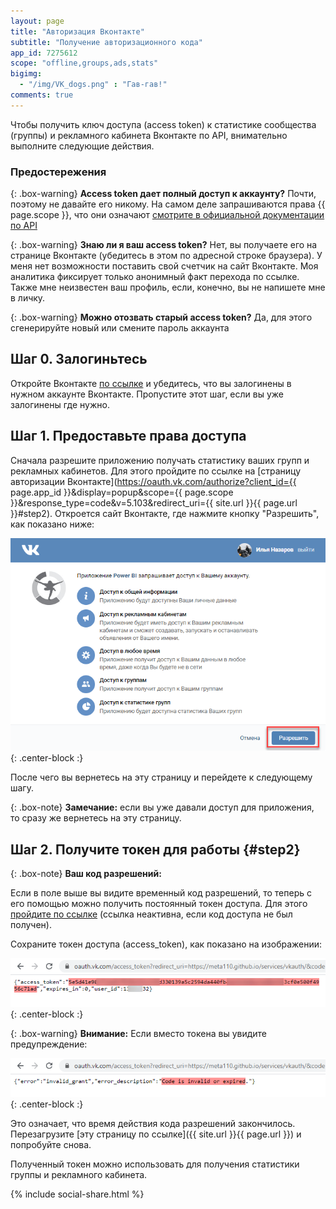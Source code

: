 ```yaml
---
layout: page
title: "Авторизация Вконтакте"
subtitle: "Получение авторизационного кода"
app_id: 7275612
scope: "offline,groups,ads,stats"
bigimg:
  - "/img/VK_dogs.png" : "Гав-гав!"
comments: true
---
```

Чтобы получить ключ доступа (access token) к статистике сообщества (группы) и рекламного кабинета Вконтакте по API, внимательно выполните следующие действия.

### Предостережения

{: .box-warning}
**Access token дает полный доступ к аккаунту?**
Почти, поэтому не давайте его никому. На самом деле запрашиваются права {{ page.scope }}, что они означают <a href="https://vk.com/dev/permissions" title="Страница откроется в новой вкладке" target="_blank">смотрите в официальной документации по API</a>

{: .box-warning}
**Знаю ли я ваш access token?**
Нет, вы получаете его на странице Вконтакте (убедитесь в этом по адресной строке браузера). У меня нет возможности поставить свой счетчик на сайт Вконтакте. Моя аналитика фиксирует только анонимный факт перехода по ссылке. Также мне неизвестен ваш профиль, если, конечно, вы не напишете мне в личку.

{: .box-warning}
**Можно отозвать старый access token?**
Да, для этого сгенерируйте новый или смените пароль аккаунта

## Шаг 0. Залогиньтесь

Откройте Вконтакте <a href="https://vk.com/" title="Вконтакте откроется в новом окне" target="_blank">по ссылке</a> и убедитесь, что вы залогинены в нужном аккаунте Вконтакте. Пропустите этот шаг, если вы уже залогинены где нужно.

## Шаг 1. Предоставьте права доступа
Сначала разрешите приложению получать статистику ваших групп и рекламных кабинетов. Для этого пройдите по ссылке на [страницу авторизации Вконтакте](https://oauth.vk.com/authorize?client_id={{ page.app_id }}&display=popup&scope={{ page.scope }}&response_type=code&v=5.103&redirect_uri={{ site.url }}{{ page.url }}#step2). Откроется сайт Вконтакте, где нажмите кнопку "Разрешить", как показано ниже:

![Предоставление доступов Вконтакте](https://github.com/meta110/meta110.github.io/blob/master/img/vk_grant_access.png?raw=true){: .center-block :}

После чего вы вернетесь на эту страницу и перейдете к следующему шагу.

{: .box-note}
**Замечание:** если вы уже давали доступ для приложения, то сразу же вернетесь на эту страницу.


## Шаг 2. Получите токен для работы {#step2}

{: .box-note}
**Ваш код разрешений:** <span id="code"></span>

Если в поле выше вы видите временный код разрешений, то теперь с его помощью можно получить постоянный токен доступа. Для этого <a id="link2" href="javascript: void(0)" target="_blank" title="Страница Вконтакте откроется в новой вкладке">пройдите по ссылке</a> (ссылка неактивна, если код доступа не был получен).

Сохраните токен доступа (access_token), как показано на изображении:

![Сохранение токена Вконтакте](https://github.com/meta110/meta110.github.io/blob/master/img/vk_access_token.png?raw=true){: .center-block :}

{: .box-warning}
**Внимание:** Если вместо токена вы увидите предупреждение:

![Время действия кода закончилось](https://github.com/meta110/meta110.github.io/blob/master/img/vk_access_expired.png?raw=true){: .center-block :}

Это означает, что время действия кода разрешений закончилось. Перезагрузите [эту страницу по ссылке]({{ site.url }}{{ page.url }}) и попробуйте снова.

Полученный токен можно использовать для получения статистики группы и рекламного кабинета.

{% include social-share.html %}